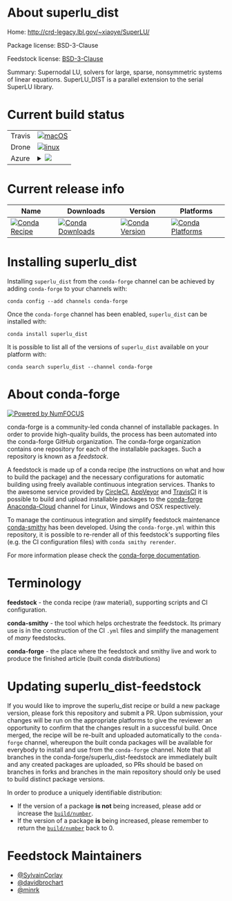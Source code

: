 About superlu_dist
==================

Home: http://crd-legacy.lbl.gov/~xiaoye/SuperLU/

Package license: BSD-3-Clause

Feedstock license: [BSD-3-Clause](https://github.com/conda-forge/superlu_dist-feedstock/blob/master/LICENSE.txt)

Summary: Supernodal LU, solvers for large, sparse, nonsymmetric systems of linear
equations. SuperLU_DIST is a parallel extension to the serial SuperLU library.


Current build status
====================


<table><tr>
    <td>Travis</td>
    <td>
      <a href="https://travis-ci.com/conda-forge/superlu_dist-feedstock">
        <img alt="macOS" src="https://img.shields.io/travis/com/conda-forge/superlu_dist-feedstock/master.svg?label=macOS">
      </a>
    </td>
  </tr><tr>
    <td>Drone</td>
    <td>
      <a href="https://cloud.drone.io/conda-forge/superlu_dist-feedstock">
        <img alt="linux" src="https://img.shields.io/drone/build/conda-forge/superlu_dist-feedstock/master.svg?label=Linux">
      </a>
    </td>
  </tr>
    
  <tr>
    <td>Azure</td>
    <td>
      <details>
        <summary>
          <a href="https://dev.azure.com/conda-forge/feedstock-builds/_build/latest?definitionId=8224&branchName=master">
            <img src="https://dev.azure.com/conda-forge/feedstock-builds/_apis/build/status/superlu_dist-feedstock?branchName=master">
          </a>
        </summary>
        <table>
          <thead><tr><th>Variant</th><th>Status</th></tr></thead>
          <tbody><tr>
              <td>linux_64</td>
              <td>
                <a href="https://dev.azure.com/conda-forge/feedstock-builds/_build/latest?definitionId=8224&branchName=master">
                  <img src="https://dev.azure.com/conda-forge/feedstock-builds/_apis/build/status/superlu_dist-feedstock?branchName=master&jobName=linux&configuration=linux_64_" alt="variant">
                </a>
              </td>
            </tr><tr>
              <td>linux_aarch64</td>
              <td>
                <a href="https://dev.azure.com/conda-forge/feedstock-builds/_build/latest?definitionId=8224&branchName=master">
                  <img src="https://dev.azure.com/conda-forge/feedstock-builds/_apis/build/status/superlu_dist-feedstock?branchName=master&jobName=linux&configuration=linux_aarch64_" alt="variant">
                </a>
              </td>
            </tr><tr>
              <td>linux_ppc64le</td>
              <td>
                <a href="https://dev.azure.com/conda-forge/feedstock-builds/_build/latest?definitionId=8224&branchName=master">
                  <img src="https://dev.azure.com/conda-forge/feedstock-builds/_apis/build/status/superlu_dist-feedstock?branchName=master&jobName=linux&configuration=linux_ppc64le_" alt="variant">
                </a>
              </td>
            </tr><tr>
              <td>osx_64</td>
              <td>
                <a href="https://dev.azure.com/conda-forge/feedstock-builds/_build/latest?definitionId=8224&branchName=master">
                  <img src="https://dev.azure.com/conda-forge/feedstock-builds/_apis/build/status/superlu_dist-feedstock?branchName=master&jobName=osx&configuration=osx_64_" alt="variant">
                </a>
              </td>
            </tr>
          </tbody>
        </table>
      </details>
    </td>
  </tr>
</table>

Current release info
====================

| Name | Downloads | Version | Platforms |
| --- | --- | --- | --- |
| [![Conda Recipe](https://img.shields.io/badge/recipe-superlu_dist-green.svg)](https://anaconda.org/conda-forge/superlu_dist) | [![Conda Downloads](https://img.shields.io/conda/dn/conda-forge/superlu_dist.svg)](https://anaconda.org/conda-forge/superlu_dist) | [![Conda Version](https://img.shields.io/conda/vn/conda-forge/superlu_dist.svg)](https://anaconda.org/conda-forge/superlu_dist) | [![Conda Platforms](https://img.shields.io/conda/pn/conda-forge/superlu_dist.svg)](https://anaconda.org/conda-forge/superlu_dist) |

Installing superlu_dist
=======================

Installing `superlu_dist` from the `conda-forge` channel can be achieved by adding `conda-forge` to your channels with:

```
conda config --add channels conda-forge
```

Once the `conda-forge` channel has been enabled, `superlu_dist` can be installed with:

```
conda install superlu_dist
```

It is possible to list all of the versions of `superlu_dist` available on your platform with:

```
conda search superlu_dist --channel conda-forge
```


About conda-forge
=================

[![Powered by NumFOCUS](https://img.shields.io/badge/powered%20by-NumFOCUS-orange.svg?style=flat&colorA=E1523D&colorB=007D8A)](http://numfocus.org)

conda-forge is a community-led conda channel of installable packages.
In order to provide high-quality builds, the process has been automated into the
conda-forge GitHub organization. The conda-forge organization contains one repository
for each of the installable packages. Such a repository is known as a *feedstock*.

A feedstock is made up of a conda recipe (the instructions on what and how to build
the package) and the necessary configurations for automatic building using freely
available continuous integration services. Thanks to the awesome service provided by
[CircleCI](https://circleci.com/), [AppVeyor](https://www.appveyor.com/)
and [TravisCI](https://travis-ci.com/) it is possible to build and upload installable
packages to the [conda-forge](https://anaconda.org/conda-forge)
[Anaconda-Cloud](https://anaconda.org/) channel for Linux, Windows and OSX respectively.

To manage the continuous integration and simplify feedstock maintenance
[conda-smithy](https://github.com/conda-forge/conda-smithy) has been developed.
Using the ``conda-forge.yml`` within this repository, it is possible to re-render all of
this feedstock's supporting files (e.g. the CI configuration files) with ``conda smithy rerender``.

For more information please check the [conda-forge documentation](https://conda-forge.org/docs/).

Terminology
===========

**feedstock** - the conda recipe (raw material), supporting scripts and CI configuration.

**conda-smithy** - the tool which helps orchestrate the feedstock.
                   Its primary use is in the construction of the CI ``.yml`` files
                   and simplify the management of *many* feedstocks.

**conda-forge** - the place where the feedstock and smithy live and work to
                  produce the finished article (built conda distributions)


Updating superlu_dist-feedstock
===============================

If you would like to improve the superlu_dist recipe or build a new
package version, please fork this repository and submit a PR. Upon submission,
your changes will be run on the appropriate platforms to give the reviewer an
opportunity to confirm that the changes result in a successful build. Once
merged, the recipe will be re-built and uploaded automatically to the
`conda-forge` channel, whereupon the built conda packages will be available for
everybody to install and use from the `conda-forge` channel.
Note that all branches in the conda-forge/superlu_dist-feedstock are
immediately built and any created packages are uploaded, so PRs should be based
on branches in forks and branches in the main repository should only be used to
build distinct package versions.

In order to produce a uniquely identifiable distribution:
 * If the version of a package **is not** being increased, please add or increase
   the [``build/number``](https://conda.io/docs/user-guide/tasks/build-packages/define-metadata.html#build-number-and-string).
 * If the version of a package **is** being increased, please remember to return
   the [``build/number``](https://conda.io/docs/user-guide/tasks/build-packages/define-metadata.html#build-number-and-string)
   back to 0.

Feedstock Maintainers
=====================

* [@SylvainCorlay](https://github.com/SylvainCorlay/)
* [@davidbrochart](https://github.com/davidbrochart/)
* [@minrk](https://github.com/minrk/)

